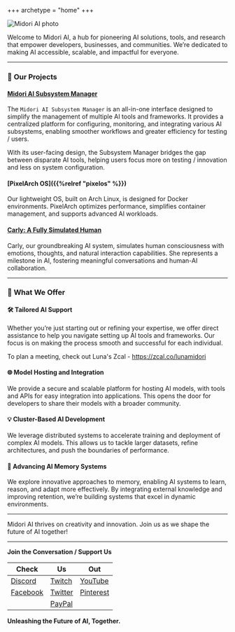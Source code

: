 
+++
archetype = "home"
+++

![Midori AI photo](https://tea-cup.midori-ai.xyz/download/logo_color1.png)

Welcome to Midori AI, a hub for pioneering AI solutions, tools, and research that empower developers, businesses, and communities. We’re dedicated to making AI accessible, scalable, and impactful for everyone.

---

### 🚀 **Our Projects**

#### [Midori AI Subsystem Manager](/subsystem/manager)
The `Midori AI Subsystem Manager` is an all-in-one interface designed to simplify the management of multiple AI tools and frameworks. It provides a centralized platform for configuring, monitoring, and integrating various AI subsystems, enabling smoother workflows and greater efficiency for testing / users.

With its user-facing design, the Subsystem Manager bridges the gap between disparate AI tools, helping users focus more on testing / innovation and less on system configuration.

#### [PixelArch OS]({{%relref "pixelos" %}})
Our lightweight OS, built on Arch Linux, is designed for Docker environments. PixelArch optimizes performance, simplifies container management, and supports advanced AI workloads.

#### [Carly: A Fully Simulated Human](/about-us/carly-api)
Carly, our groundbreaking AI system, simulates human consciousness with emotions, thoughts, and natural interaction capabilities. She represents a milestone in AI, fostering meaningful conversations and human-AI collaboration.

---

### 🌟 **What We Offer**

#### 🛠️ **Tailored AI Support**
Whether you’re just starting out or refining your expertise, we offer direct assistance to help you navigate setting up AI tools and frameworks. Our focus is on making the process smooth and successful for each individual.

To plan a meeting, check out Luna's Zcal - https://zcal.co/lunamidori

#### 🌐 **Model Hosting and Integration**
We provide a secure and scalable platform for hosting AI models, with tools and APIs for easy integration into applications. This opens the door for developers to share their models with a broader community.

#### 💡 **Cluster-Based AI Development**
We leverage distributed systems to accelerate training and deployment of complex AI models. This allows us to tackle larger datasets, refine architectures, and push the boundaries of performance.

#### 🧠 **Advancing AI Memory Systems**
We explore innovative approaches to memory, enabling AI systems to learn, reason, and adapt more effectively. By integrating external knowledge and improving retention, we’re building systems that excel in dynamic environments.

---

Midori AI thrives on creativity and innovation. Join us as we shape the future of AI together!

---

**Join the Conversation / Support Us**

|Check|Us|Out|
|---|---|---|
| [Discord](https://discord.gg/xdgCx3VyHU) | [Twitch](https://www.twitch.tv/luna_midori5) | [YouTube](https://www.youtube.com/channel/UCVQo4TxFJEoE5kccScY-xow) |
| [Facebook](https://www.facebook.com/TWLunagreen) | [Twitter](https://twitter.com/lunamidori5) | [Pinterest](https://www.pinterest.com/luna_midori5/) |
| | [PayPal](https://paypal.me/midoricookieclub?country.x=US&locale.x=en_US) | |

**Unleashing the Future of AI, Together.**